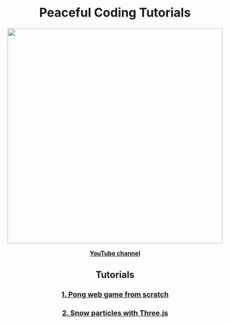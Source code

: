 <h1 align="center">Peaceful Coding Tutorials</h1>
<a href="https://www.youtube.com/channel/UCxeb3y-U98Km40_xVC3UclA">
<p align="center">
<img src="https://github.com/alexcrist/peaceful-coding-tutorials/assets/11337548/1a074e16-f356-4704-b688-44fe0d7840c9" width="500px">
</p>
  <p align="center"><b>YouTube channel</b></p>
</a>

<h2 align="center">Tutorials</h2> 
<h3 align="center"><a href="./1-pong">1. Pong web game from scratch</a></h3>
<h3 align="center"><a href="./2-snow">2. Snow particles with Three.js</a></h3>
